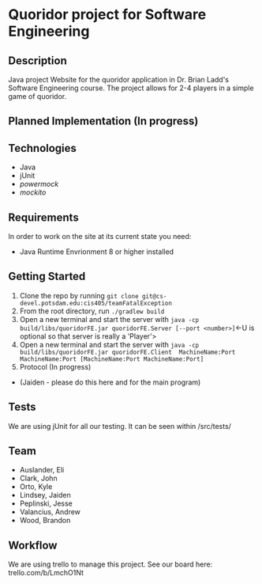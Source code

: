 # Quoridor project for Software Engineering

## Description
Java project Website for the quoridor application in Dr. Brian Ladd's Software Engineering course. The project allows for 2-4 players in a simple game of quoridor.

## Planned Implementation (In progress)

## Technologies
- Java
- jUnit
- *powermock*
- *mockito*

## Requirements
In order to work on the site at its current state you need:
- Java Runtime Envrionment 8 or higher installed

## Getting Started
1. Clone the repo by running `git clone git@cs-devel.potsdam.edu:cis405/teamFatalException`
2. From the root directory, run `./gradlew build`
3. Open a new terminal and start the server with `java -cp build/libs/quoridorFE.jar quoridorFE.Server [--port <number>]`<-U is optional so that server is really a 'Player'>
4. Open a new terminal and start the server with `java -cp build/libs/quoridorFE.jar quoridorFE.Client  MachineName:Port MachineName:Port [MachineName:Port MachineName:Port]`
5. Protocol (In progress)
- (Jaiden - please do this here and for the main program)


## Tests
We are using jUnit for all our testing. It can be seen within /src/tests/

## Team
- Auslander, Eli
- Clark, John
- Orto, Kyle
- Lindsey, Jaiden
- Peplinski, Jesse
- Valancius, Andrew
- Wood, Brandon

## Workflow
We are using trello to manage this project. See our board here: trello.com/b/LmchO1Nt
